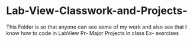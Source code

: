 # Lab-View-Classwork-and-Projects-
This Folder is so that anyone can see some of my work and also see that I know how to code in LabView
Pr- Major Projects in class
Ex- exercises 
